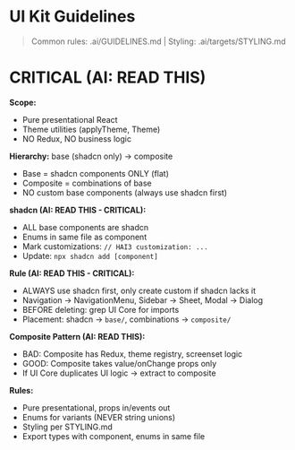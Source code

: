 # UI Kit Guidelines

> Common rules: .ai/GUIDELINES.md | Styling: .ai/targets/STYLING.md

# CRITICAL (AI: READ THIS)

**Scope:**
- Pure presentational React
- Theme utilities (applyTheme, Theme)
- NO Redux, NO business logic

**Hierarchy:** base (shadcn only) -> composite
- Base = shadcn components ONLY (flat)
- Composite = combinations of base
- NO custom base components (always use shadcn first)

**shadcn (AI: READ THIS - CRITICAL):**
- ALL base components are shadcn
- Enums in same file as component
- Mark customizations: `// HAI3 customization: ...`
- Update: `npx shadcn add [component]`

**Rule (AI: READ THIS - CRITICAL):**
- ALWAYS use shadcn first, only create custom if shadcn lacks it
- Navigation -> NavigationMenu, Sidebar -> Sheet, Modal -> Dialog
- BEFORE deleting: grep UI Core for imports
- Placement: shadcn -> `base/`, combinations -> `composite/`

**Composite Pattern (AI: READ THIS):**
- BAD: Composite has Redux, theme registry, screenset logic
- GOOD: Composite takes value/onChange props only
- If UI Core duplicates UI logic -> extract to composite

**Rules:**
- Pure presentational, props in/events out
- Enums for variants (NEVER string unions)
- Styling per STYLING.md
- Export types with component, enums in same file
